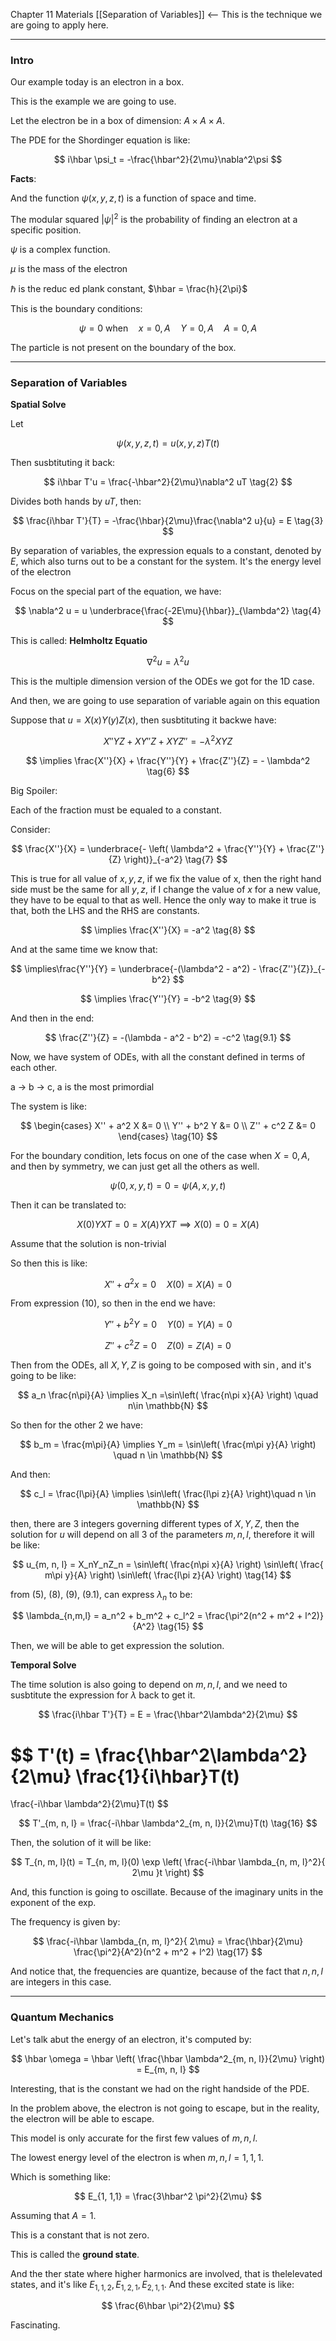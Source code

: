 Chapter 11 Materials 
[[Separation of Variables]] <-- This is the technique we are going to apply here. 


---
### **Intro**

Our example today is an electron in a box.

This is the example we are going to use. 

Let the electron be in a box of dimension: $A\times A\times A$. 

The PDE for the Shordinger equation is like: 

$$
i\hbar \psi_t = -\frac{\hbar^2}{2\mu}\nabla^2\psi
$$

**Facts**: 

And the function $\psi(x, y, z, t)$ is a function of space and time. 

The modular squared $|\psi|^2$ is the probability of finding an electron at a specific position. 

$\psi$ is a complex function.

$\mu$ is the mass of the electron 

$\hbar$ is the reduc ed plank constant, $\hbar = \frac{h}{2\pi}$

This is the boundary conditions: 

$$
\psi = 0 \text{ when} \quad x = 0, A \quad Y = 0, A\quad A = 0, A
$$

The particle is not present on the boundary of the box. 

---
### **Separation of Variables**

**Spatial Solve**

Let 

$$
\psi(x, y, z, t) = u(x, y, z)T(t)\tag{1}
$$

Then susbtituting it back: 

$$
i\hbar T'u = \frac{-\hbar^2}{2\mu}\nabla^2 uT
\tag{2}
$$

Divides both hands by $uT$, then: 

$$
\frac{i\hbar T'}{T} = -\frac{\hbar}{2\mu}\frac{\nabla^2 u}{u} = E
\tag{3}
$$

By separation of variables, the expression equals to a constant, denoted by $E$, which also turns out to be a constant for the system. It's the energy level of the electron 

Focus on the special part of the equation, we have: 

$$
\nabla^2 u = u \underbrace{\frac{-2E\mu}{\hbar}}_{\lambda^2}
\tag{4}
$$

This is called: **Helmholtz Equatio**

$$
\nabla^2 u = \lambda^2 u \tag{5}
$$

This is the multiple dimension version of the ODEs we got for the 1D case. 

And then, we are going to use separation of variable again on this equation

Suppose that $u = X(x)Y(y)Z(x)$, then susbtituting it backwe have: 

$$
X''YZ + XY''Z + XYZ'' = -\lambda^2 XYZ
$$

$$
\implies 
\frac{X''}{X} + \frac{Y''}{Y} + \frac{Z''}{Z} = - \lambda^2
\tag{6}
$$

Big Spoiler: 

Each of the fraction must be equaled to a constant. 

Consider: 

$$
\frac{X''}{X} = \underbrace{- \left(
    \lambda^2 + \frac{Y''}{Y} + \frac{Z''}{Z}
\right)}_{-a^2}
\tag{7}
$$

This is true for all value of $x, y, z$, if we fix the value of x, then the right hand side must be the same for all $y, z$, if I change the value of $x$ for a new value, they have to be equal to that as well. Hence the only way to make it true is that, both the LHS and the RHS are constants. 

$$
\implies \frac{X''}{X} = -a^2
\tag{8}
$$

And at the same time we know that: 

$$
\implies\frac{Y''}{Y} = \underbrace{-(\lambda^2 - a^2) - \frac{Z''}{Z}}_{-b^2}
$$

$$
\implies \frac{Y''}{Y} = -b^2
\tag{9}
$$

And then in the end: 

$$
\frac{Z''}{Z} = -(\lambda - a^2 - b^2) = -c^2 \tag{9.1}
$$

Now, we have system of ODEs, with all the constant defined in terms of each other. 

a -> b -> c, a is the most primordial

The system is like:

$$
\begin{cases}
    X'' + a^2 X &= 0
    \\
    Y'' + b^2 Y &= 0
    \\
    Z'' + c^2 Z &= 0
\end{cases}
\tag{10}
$$

For the boundary condition, lets focus on one of the case when $X = 0, A$, and then by symmetry, we can just get all the others as well. 

$$
\psi(0, x, y, t) = 0 = \psi(A, x, y, t)
$$

Then it can be translated to: 

$$
X(0)YXT = 0 = X(A)YXT  \implies X(0) = 0 = X(A)
$$

Assume that the solution is non-trivial

So then this is like: 

$$
X'' + a^2x = 0 \quad X(0) = X(A) = 0
\tag{11}
$$

From expression (10), so then in the end we have: 

$$
Y'' + b^2Y = 0 \quad Y(0) = Y(A) = 0
\tag{12}
$$


$$
Z'' + c^2Z = 0 \quad Z(0) = Z(A) = 0
\tag{13}
$$

Then from the ODEs, all $X, Y, Z$ is going to be composed with $\sin$, and it's going to be like: 

$$
a_n \frac{n\pi}{A}  \implies X_n =\sin\left(
    \frac{n\pi x}{A}
\right) \quad n\in \mathbb{N}
$$

So then for the other 2 we have: 

$$
b_m = \frac{m\pi}{A} \implies
Y_m = \sin\left(
    \frac{m\pi y}{A}
\right) \quad n \in \mathbb{N}
$$

And then: 

$$
c_l = \frac{l\pi}{A} \implies \sin\left(
    \frac{l\pi z}{A}
\right)\quad n \in \mathbb{N}
$$

then, there are 3 integers governing different types of $X, Y, Z$, then the solution for $u$ will depend on all 3 of the parameters $m, n, l$, therefore it will be like: 

$$
u_{m, n, l} = X_nY_nZ_n = \sin\left(
    \frac{n\pi x}{A}
\right)
\sin\left(
    \frac{ m\pi y}{A}
\right)
\sin\left(
    \frac{l\pi z}{A}
\right)
\tag{14}
$$

from (5), (8), (9), (9.1), can express $\lambda_n$ to be: 

$$
\lambda_{n,m,l} = a_n^2 + b_m^2 + c_l^2 = 
\frac{\pi^2(n^2 + m^2 + l^2)}{A^2}
\tag{15}
$$

Then, we will be able to get expression the solution. 


**Temporal Solve**

The time solution is also going to depend on $m, n, l$, and we need to susbtitute the expression for $\lambda$ back to get it. 

$$
\frac{i\hbar T'}{T} = E = \frac{\hbar^2\lambda^2}{2\mu}
$$

$$
T'(t) = \frac{\hbar^2\lambda^2}{2\mu}
\frac{1}{i\hbar}T(t)
=
\frac{-i\hbar \lambda^2}{2\mu}T(t)
$$

$$
T'_{m, n, l} = \frac{-i\hbar \lambda^2_{m, n, l}}{2\mu}T(t)
\tag{16}
$$

Then, the solution of it will be like: 

$$
T_{n, m, l}(t) = 
T_{n, m, l}(0)
\exp \left(
\frac{-i\hbar \lambda_{n, m, l}^2}{
    2\mu
}t
\right)
$$


And, this function is going to oscillate. Because of the imaginary units in the exponent of the exp. 

The frequency is given by: 

$$
\frac{-i\hbar \lambda_{n, m, l}^2}{
    2\mu}
    = 
\frac{\hbar}{2\mu} 
\frac{\pi^2}{A^2}(n^2 + m^2 + l^2)
\tag{17}
$$


And notice that, the frequencies are quantize, because of the fact that $n, n, l$ are integers in this case. 


---
### **Quantum Mechanics**

Let's talk abut the energy of an electron, it's computed by: 

$$
\hbar \omega = \hbar \left(
    \frac{\hbar \lambda^2_{m, n, l}}{2\mu}
\right) = E_{m, n, l}
$$

Interesting, that is the constant we had on the right handside of the PDE. 

In the problem above, the electron is not going to escape, but in the reality, the electron will be able to escape. 

This model is only accurate for the first few values of $m, n, l$. 

The lowest energy level of the electron is when $m, n, l = 1, 1,1$. 

Which is something like: 

$$
E_{1, 1,1} = \frac{3\hbar^2 \pi^2}{2\mu}
$$

Assuming that $A = 1$. 

This is a constant that is not zero. 

This is called the **ground state**. 

And the ther state where higher harmonics are involved, that is thelelevated states, and it's like $E_{1, 1, 2}, E_{1, 2 , 1}, E_{2, 1,1}$. And these excited state is like: 

$$
\frac{6\hbar \pi^2}{2\mu}
$$

Fascinating. 









